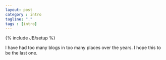 ```yaml
---
layout: post
category : intro
tagline: "."
tags : [intro]
---
```

{% include JB/setup %}

I have had too many blogs in too many places over the years. I hope this to be the last one.
